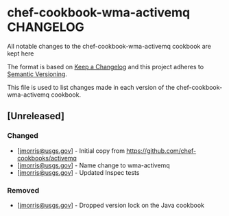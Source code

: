 # chef-cookbook-wma-activemq CHANGELOG
All notable changes to the chef-cookbook-wma-activemq cookbook are kept here

The format is based on [Keep a Changelog](http://keepachangelog.com/)
and this project adheres to [Semantic Versioning](http://semver.org/).

This file is used to list changes made in each version of the chef-cookbook-wma-activemq cookbook.

## [Unreleased]
### Changed
- [jmorris@usgs.gov] - Initial copy from https://github.com/chef-cookbooks/activemq
- [jmorris@usgs.gov] - Name change to wma-activemq
- [jmorris@usgs.gov] - Updated Inspec tests
### Removed
- [jmorris@usgs.gov] - Dropped version lock on the Java cookbook
